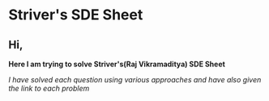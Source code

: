 # Striver's SDE Sheet

## Hi,

**Here I am trying to solve Striver's(Raj Vikramaditya) SDE Sheet**

*I have solved each question using various approaches and have also given the link to each problem*